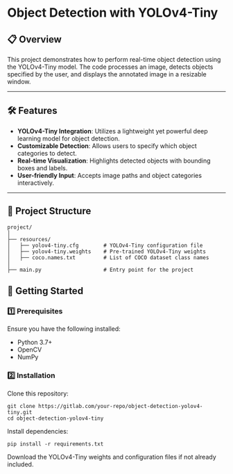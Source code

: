 # Object Detection with YOLOv4-Tiny

## 📋 Overview
This project demonstrates how to perform real-time object detection using the YOLOv4-Tiny model. The code processes an image, detects objects specified by the user, and displays the annotated image in a resizable window.

---

## 🛠️ Features
- **YOLOv4-Tiny Integration**: Utilizes a lightweight yet powerful deep learning model for object detection.
- **Customizable Detection**: Allows users to specify which object categories to detect.
- **Real-time Visualization**: Highlights detected objects with bounding boxes and labels.
- **User-friendly Input**: Accepts image paths and object categories interactively.

---

## 📁 Project Structure
```plaintext
project/
│
├── resources/
│   ├── yolov4-tiny.cfg        # YOLOv4-Tiny configuration file
│   ├── yolov4-tiny.weights    # Pre-trained YOLOv4-Tiny weights
│   ├── coco.names.txt         # List of COCO dataset class names
│
├── main.py                    # Entry point for the project
```

## 🚀 Getting Started

### 1️⃣ Prerequisites
Ensure you have the following installed:

- Python 3.7+
- OpenCV
- NumPy

### 2️⃣ Installation
Clone this repository:
```plaintext
git clone https://gitlab.com/your-repo/object-detection-yolov4-tiny.git
cd object-detection-yolov4-tiny
```
Install dependencies:
```plaintext
pip install -r requirements.txt
```

Download the YOLOv4-Tiny weights and configuration files if not already included.

